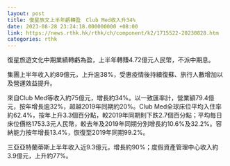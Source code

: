 ```yaml
---
layout: post
title: 復星旅文上半年虧轉盈　Club Med收入升34%
date: 2023-08-28 23:24:18.000000000 +08:00
link: https://news.rthk.hk/rthk/ch/component/k2/1715522-20230828.htm
categories: rthk
---
```


復星旅遊文化中期業績轉虧為盈，上半年轉賺4.72億元人民幣，不派中期息。

集團上半年收入約89億元，上升逾38%，受惠疫情後持續復蘇、旅行人數增加以及營運效益提升。

來自Club Med等收入約75億元，增長約34%。以一致匯率計，營業額79.4億元，按年增長逾32%，超越2019年同期約20%。Club Med全球床位平均入住率約62.4%，按年上升3.3個百分點，較2019年同期則下跌2.7個百分點；平均每日床位價格1753.3元人民幣，較去年及2019年同期分別增長約10.6%及32.2%。容納能力按年增長13.4%，恢復至2019年同期99.2%。

三亞亞特蘭蒂斯上半年收入近9.3億元，增長約90%；度假資產管理中心收入約3.9億元，上升約77%。
